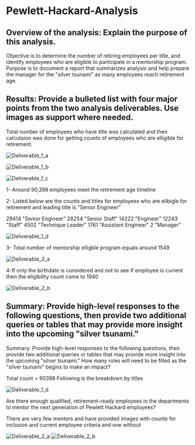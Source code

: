 # Pewlett-Hackard-Analysis
 ## Overview of the analysis: Explain the purpose of this analysis.
 Objective is to determine the number of retiring employees per title, and identify employees who are eligible to participate in a mentorship program. Purpose is to document a report that summarizes analysis and help prepare the manager for the "silver tsunami" as many employees reach retirement age.

 ## Results: Provide a bulleted list with four major points from the two analysis deliverables. Use images as support where needed.

Total number of employees who have title was calculated and then calcutaion was done for getting counts of employees who are elligible for retirement.

![Deliverable_1_a](Pewlett-Hackard-Analysis/Deliverable_1_a.PNG)

![Deliverable_1_b](Pewlett-Hackard-Analysis/Deliverable_1_b.PNG)
 
 ![Deliverable_1_c](Pewlett-Hackard-Analysis/Deliverable_1_b.PNG)

1- Around 90,398 employees meet the retirement age timeline

2- Listed below are the counts and titles for employees who are elibigle for retirement and leading title is "Senior Engineer"

29414	"Senior Engineer"
28254	"Senior Staff"
14222	"Engineer"
12243	"Staff"
4502	"Technique Leader"
1761	"Assistant Engineer"
2	    "Manager"

 ![Deliverable_1_d](Pewlett-Hackard-Analysis/Deliverable_1_d.PNG)

3- Total number of mentorship elligble program equals around 1549

 ![Deliverable_2_a](Pewlett-Hackard-Analysis/Deliverable_2_a.PNG)

4-If only the birthdate is considered and not to see if employee is current then the eligibility count come to 1940


![Deliverable_2_b](Pewlett-Hackard-Analysis/Deliverable_2_b.PNG)

 ## Summary: Provide high-level responses to the following questions, then provide two additional queries or tables that may provide more insight into the upcoming  "silver tsunami."


 Summary: Provide high-level responses to the following questions, then provide two additional queries or tables that may provide more insight into the upcoming "silver tsunami."
How many roles will need to be filled as the "silver tsunami" begins to make an impact?

Total count = 90398
Following is the breakdown by titles

![Deliverable_1_d](Pewlett-Hackard-Analysis/Deliverable_1_d.PNG)

Are there enough qualified, retirement-ready employees in the departments to mentor the next generation of Pewlett Hackard employees?

There are very few mentors and have provided images with counts for inclusion and current employee criteria and one without

![Deliverable_2_a](Pewlett-Hackard-Analysis/Deliverable_2_a.PNG)
![Deliverable_2_b](Pewlett-Hackard-Analysis/Deliverable_2_b.PNG)

